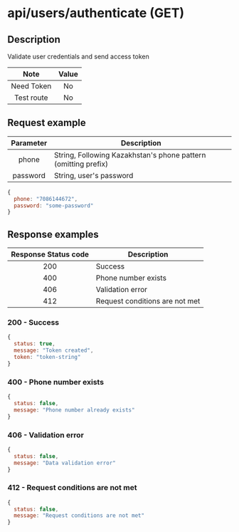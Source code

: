 # api/users/authenticate (GET)

## Description

Validate user credentials and send access token

|    Note    | Value |
| :--------: | :---: |
| Need Token |  No   |
| Test route |  No   |

## Request example

| Parameter | Description                                                    |
| :-------: | -------------------------------------------------------------- |
|   phone   | String, Following Kazakhstan's phone pattern (omitting prefix) |
| password  | String, user's password                                        |

```js
{
  phone: "7086144672",
  password: "some-password"
}
```

## Response examples

| Response Status code | Description                    |
| :------------------: | ------------------------------ |
|         200          | Success                        |
|         400          | Phone number exists            |
|         406          | Validation error               |
|         412          | Request conditions are not met |

### 200 - Success

```js
{
  status: true,
  message: "Token created",
  token: "token-string"
}
```

### 400 - Phone number exists

```js
{
  status: false,
  message: "Phone number already exists"
}
```

### 406 - Validation error

```js
{
  status: false,
  message: "Data validation error"
}
```

### 412 - Request conditions are not met

```js
{
  status: false,
  message: "Request conditions are not met"
}
```
